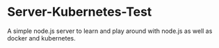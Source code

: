 # Server-Kubernetes-Test

A simple node.js server to learn and play around with node.js as well as docker and kubernetes.
